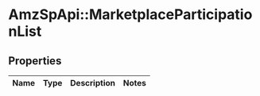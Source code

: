 # AmzSpApi::MarketplaceParticipationList

## Properties
Name | Type | Description | Notes
------------ | ------------- | ------------- | -------------

